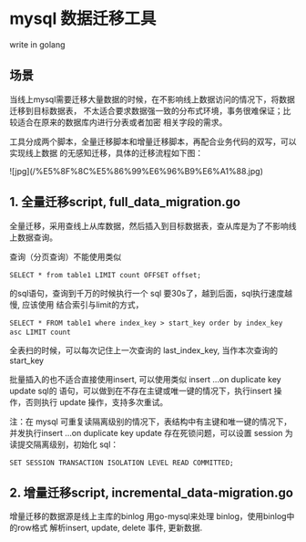 # mysql 数据迁移工具

write in golang

## 场景
当线上mysql需要迁移大量数据的时候，在不影响线上数据访问的情况下，将数据迁移到目标数据表，
不太适合要求数据强一致的分布式环境，事务很难保证；比较适合在原来的数据库内进行分表或者加密
相关字段的需求。
<p> 工具分成两个脚本，全量迁移脚本和增量迁移脚本，再配合业务代码的双写，可以实现线上数据
的无感知迁移，具体的迁移流程如下图：</p>
![jpg](/%E5%8F%8C%E5%86%99%E6%96%B9%E6%A1%88.jpg)

## 1. 全量迁移script, full_data_migration.go

全量迁移，采用查线上从库数据，然后插入到目标数据表，查从库是为了不影响线上数据查询。
<p> 查询（分页查询）不能使用类似

```mysql
SELECT * from table1 LIMIT count OFFSET offset;
```

的sql语句，查询到千万的时候执行一个 sql 要30s了，越到后面，sql执行速度越慢, 应该使用
结合索引与limit的方式，

```mysql
SELECT * FROM table1 where index_key > start_key order by index_key asc LIMIT count
```

全表扫的时候，可以每次记住上一次查询的 last_index_key, 当作本次查询的start_key
<p>批量插入的也不适合直接使用insert, 可以使用类似 insert …on duplicate key update sql的
语句，可以做到在不存在主键或唯一键的情况下，执行insert 操作，否则执行 update 操作，支持多次重试。
<p>注：在 mysql 可重复读隔离级别的情况下，表结构中有主键和唯一键的情况下，并发执行insert …on duplicate key update 存在死锁问题，可以设置 session 为 读提交隔离级别，初始化 sql：

```mysql
SET SESSION TRANSACTION ISOLATION LEVEL READ COMMITTED;
```

## 2. 增量迁移script, incremental_data-migration.go

增量迁移的数据源是线上主库的binlog
用go-mysql来处理 binlog，使用binlog中的row格式
解析insert, update, delete 事件, 更新数据.

